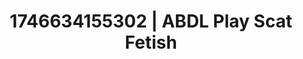 ---
categories:
- AI-generated
- Cosplay
- Pleasure activism
- ASMR
- Pillow talk
- Soft domination
- Dirty mind games
- Hands in hair
image: /assets/images/1746634155302.jpg
layout: post
seo:
  description: Featured content with exclusive Scat Fetish, ABDL Play. HD images available.
  keywords: Scat Fetish, ABDL Play
  og_image: /assets/images/1746634155302.jpg
  schema_type: VisualArtwork
tags:
- ABDL Play
- Scat Fetish
- '#1746634155302'
title: 1746634155302 | ABDL Play Scat Fetish
---